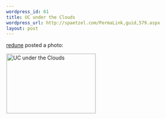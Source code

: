 ```yaml
--- 
wordpress_id: 61
title: UC under the Clouds
wordpress_url: http://spaetzel.com/PermaLink,guid,579.aspx
layout: post
---
```

<p>
        <a href="http://www.flickr.com/people/redune/">redune</a> posted a photo:
        </p>
        <p>
        <a href="http://www.flickr.com/photos/redune/86884980/" title="UC under the Clouds"><img src="http://static.flickr.com/6/86884980_8f1a77d310_m.jpg" width="240" height="160" alt="UC under the Clouds" style="border: 1px solid #ddd;" /></a>
        </p>
        <img width="0" height="0" src="http://spaetzel.com/aggbug.ashx?id=579" />
